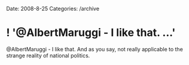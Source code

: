 Date: 2008-8-25
Categories: /archive

# ! '@AlbertMaruggi - I like that. ...'

@AlbertMaruggi - I like that.  And as you say, not really applicable to the strange reality of national politics.
